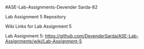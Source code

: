 #ASE-Lab-Assignments-Devender Sarda-82

Lab Assignment 5 Repository

Wiki Links for Lab Assignment 5

Lab Assignment 5: https://github.com/DevenderSarda/ASE-Lab-Assignments/wiki/Lab-Assignment-5
